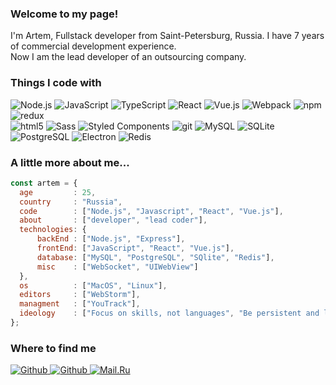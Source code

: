 <h3>Welcome to my page!</h3>
<p>I'm Artem, Fullstack developer from Saint-Petersburg, Russia. I have 7 years of commercial development experience. 
<br/>Now I am the lead developer of an outsourcing company.</p>

<h3>Things I code with</h3>
<p>
  <img alt="Node.js" src="https://img.shields.io/badge/-Node.js-43853d?style=flat-square&logo=Node.js&logoColor=white"/>
  <img alt="JavaScript" src="https://img.shields.io/badge/-JavaScript-F7DF1E?style=flat-square&logo=JavaScript&logoColor=white"/>
  <img alt="TypeScript" src="https://img.shields.io/badge/-TypeScript-007ACC?style=flat-square&logo=typescript&logoColor=white"/>
  <img alt="React" src="https://img.shields.io/badge/-React-45b8d8?style=flat-square&logo=react&logoColor=white"/>
  <img alt="Vue.js" src="https://img.shields.io/badge/-Vue.js-4FC08D?style=flat-square&logo=Vue.js&logoColor=white"/>
  <img alt="Webpack" src="https://img.shields.io/badge/-Webpack-8DD6F9?style=flat-square&logo=webpack&logoColor=white"/> 
  <img alt="npm" src="https://img.shields.io/badge/-NPM-CB3837?style=flat-square&logo=npm&logoColor=white"/>
  <img alt="redux" src="https://img.shields.io/badge/-Redux-764ABC?style=flat-square&logo=redux&logoColor=white"/>
  </br>
  <img alt="html5" src="https://img.shields.io/badge/-HTML5-E34F26?style=flat-square&logo=html5&logoColor=white"/>
  <img alt="Sass" src="https://img.shields.io/badge/-Sass-CC6699?style=flat-square&logo=sass&logoColor=white"/>
  <img alt="Styled Components" src="https://img.shields.io/badge/-Styled_Components-db7092?style=flat-square&logo=styled-components&logoColor=white"/>
  <img alt="git" src="https://img.shields.io/badge/-Git-F05032?style=flat-square&logo=git&logoColor=white"/>
  <img alt="MySQL" src="https://img.shields.io/badge/-MySQL-4479A1?style=flat-square&logo=MySQL&logoColor=white"/>
  <img alt="SQLite" src="https://img.shields.io/badge/-SQLite-003B57?style=flat-square&logo=SQLite&logoColor=white"/>
  <img alt="PostgreSQL" src="https://img.shields.io/badge/-PostgreSQL-4169E1?style=flat-square&logo=PostgreSQL&logoColor=white"/>
  <img alt="Electron" src="https://img.shields.io/badge/-Electron-47848F?style=flat-square&logo=Electron&logoColor=white"/>
  <img alt="Redis" src="https://img.shields.io/badge/-Redis-DC382D?style=flat-square&logo=Redis&logoColor=white"/>
 </p>
  <h3>A little more about me...</h3>
  
  ```javascript
const artem = {
    age         : 25,
    country     : "Russia",
    code        : ["Node.js", "Javascript", "React", "Vue.js"],
    about       : ["developer", "lead coder"],
    technologies: {
        backEnd : ["Node.js", "Express"],
        frontEnd: ["JavaScript", "React", "Vue.js"],
        database: ["MySQL", "PostgreSQL", "SQlite", "Redis"],
        misc    : ["WebSocket", "UIWebView"]
    },
    os          : ["MacOS", "Linux"],
    editors     : ["WebStorm"],
    managment   : ["YouTrack"],
    ideology    : ["Focus on skills, not languages", "Be persistent and learn", "Trying to solve problems without outside help"]
};
```

<h3>Where to find me</h3>

<a href="https://github.com/kuzzzminskii" target="_blank">
  <img alt="Github" src="https://img.shields.io/badge/GitHub-%2312100E.svg?&style=for-the-badge&logo=Github&logoColor=white"/>
</a>
<a href="https://t.me/kuzzzminskii" target="_blank">
  <img alt="Github" src="https://img.shields.io/badge/Telegram-26A5E4.svg?&style=for-the-badge&logo=Telegram&logoColor=white"/>
</a>
<a href="mailto:kuzminskii97@mail.ru" target="_blank">
  <img alt="Mail.Ru" src="https://img.shields.io/badge/Mail.Ru-005FF9.svg?&style=for-the-badge&logo=Mail.Ru&logoColor=white"/>
</a>




<!---
kuzzzminskii/kuzzzminskii is a ✨ special ✨ repository because its `README.md` (this file) appears on your GitHub profile.
You can click the Preview link to take a look at your changes.
--->
